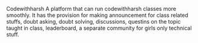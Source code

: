 Codewithharsh
A platform that can run codewithharsh classes more smoothly. It has the provision for making announcement for class related stuffs, doubt asking, doubt solving, discussions, questins on the topic taught in class, leaderboard, a separate community for girls only technical stuff.
